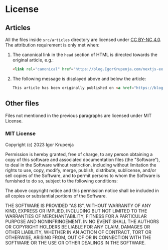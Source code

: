 # License

## Articles

All the files inside `src/articles` directory are licensed under
[CC BY-NC 4.0](https://creativecommons.org/licenses/by-nc/4.0/).
The attribution requirement is only met when:

1. The canonical link in the `head` section of HTML is directed towards the original article, e.g.:

    ```html
    <link rel="canonical" href="https://blog.IgorKrupenja.com/nextjs-expo-monorepo-with-pnpm" />
    ```

2. The following message is displayed above and below the article:

    ```html
    This article has been originally published on <a href="https://blog.IgorKrupenja.com/">Igor Krupenja's blog</a> at this <a href="https://blog.IgorKrupenja.com/nextjs-expo-monorepo-with-pnpm">link</a>.
    ```
  
## Other files

Files not mentioned in the previous paragraphs are licensed under MIT License.

### MIT License

Copyright (c) 2023 Igor Krupenja

Permission is hereby granted, free of charge, to any person obtaining
a copy of this software and associated documentation files (the
"Software"), to deal in the Software without restriction, including
without limitation the rights to use, copy, modify, merge, publish,
distribute, sublicense, and/or sell copies of the Software, and to
permit persons to whom the Software is furnished to do so, subject to
the following conditions:

The above copyright notice and this permission notice shall be
included in all copies or substantial portions of the Software.

THE SOFTWARE IS PROVIDED "AS IS", WITHOUT WARRANTY OF ANY KIND,
EXPRESS OR IMPLIED, INCLUDING BUT NOT LIMITED TO THE WARRANTIES OF
MERCHANTABILITY, FITNESS FOR A PARTICULAR PURPOSE AND
NONINFRINGEMENT. IN NO EVENT SHALL THE AUTHORS OR COPYRIGHT HOLDERS BE
LIABLE FOR ANY CLAIM, DAMAGES OR OTHER LIABILITY, WHETHER IN AN ACTION
OF CONTRACT, TORT OR OTHERWISE, ARISING FROM, OUT OF OR IN CONNECTION
WITH THE SOFTWARE OR THE USE OR OTHER DEALINGS IN THE SOFTWARE.
